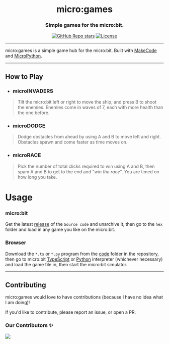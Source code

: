 <div align="center">
  <h1 align="center">micro:games</h1>
  <h3>Simple games for the micro:bit.</h3>
</div>

<div align="center">
  <a href="https://github.com/orn8/micro-games/stargazers"><img alt="GitHub Repo stars" src="https://img.shields.io/github/stars/orn8/micro-games?style=for-the-badge"></a>
  <a href="https://github.com/orn8/micro-games/blob/master/LICENSE"><img alt="License" src="https://img.shields.io/badge/license-GNUv3-purple?style=for-the-badge"></a>
</div>

---

micro:games is a simple game hub for the micro:bit. Built with [MakeCode](https://makecode.microbit.org/) and [MicroPython](https://python.microbit.org/).

---

## How to Play

* ### microINVADERS
> Tilt the micro:bit left or right to move the ship, and press B to shoot the enemies. Enemies come in waves of 7, each with more health than the one before.

* ### microDODGE
> Dodge obstacles from ahead by using A and B to move left and right. Obstacles spawn and come faster as time moves on.

* ### microRACE
> Pick the number of total clicks required to win using A and B, then spam A and B to get to the end and "*win the race*". You are timed on how long you take.

# Usage

### micro:bit
Get the latest [release](https://github.com/orn8/micro-games/releases) of the `Source code` and unarchive it, then go to the `hex` folder and load in any game you like on the micro:bit.

### Browser
Download the `*.ts` or `*.py` program from the [code](https://github.com/orn8/micro-games/tree/main/code) folder in the repository, then go to micro:bit [TypeScript](https://makecode.microbit.org/) or [Python](https://pyrhon.microbit.org/) interpreter (whichever necessary) and load the game file in, then start the micro:bit simulator.

---

## Contributing

micro:games would love to have contributions (because I have no idea what I am doing)!

If you'd like to contribute, please report an issue, or open a PR.

### Our Contributors ✨

<a href="https://github.com/orn8/micro-games/graphs/contributors">
  <img src="https://contrib.rocks/image?repo=orn8/micro-games" />
</a>
